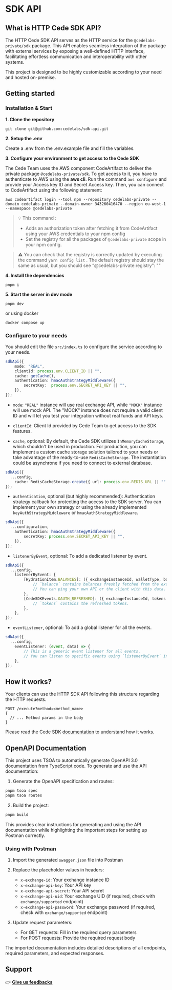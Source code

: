 # SDK API

## What is HTTP Cede SDK API?

The HTTP Cede SDK API serves as the HTTP service for the `@cedelabs-private/sdk` package. This API enables seamless integration of the package with external services by exposing a well-defined HTTP interface, facilitating effortless communication and interoperability with other systems.

This project is designed to be highly customizable according to your need and hosted on-premise.

## Getting started

### Installation & Start

**1. Clone the repository**
```
git clone git@github.com:cedelabs/sdk-api.git
```

**2. Setup the .env**

Create a .env from the .env.example file and fill the variables. 

**3. Configure your environment to get access to the Cede SDK**

The Cede Team uses the AWS component CodeArtifact to deliver the private package `@cedelabs-private/sdk`. To get access to it, you have to authenticate to AWS using the **aws cli**. Run the command `aws configure` and provide your Access key ID and Secret Access key.
Then, you can connect to CodeArtifact using the following statement: 

```
aws codeartifact login --tool npm --repository cedelabs-private --domain cedelabs-private --domain-owner 343260416470 --region eu-west-1 --namespace @cedelabs-private
```


> 💡 This command :
> - Adds an authorization token after fetching it from CodeArtifact using your AWS credentials to your npm config
> - Set the registry for all the packages of `@cedelabs-private` scope in your npm config.


> ⚠️ You can check that the registry is correctly updated by executing the command `yarn config list` . The default registry should stay the same as usual, but you should see “@cedelabs-private:registry": "<REPOSITORY URL>"

**4. Install the dependencies**
```
pnpm i
```

**5. Start the server in dev mode**
```
pnpm dev
```

or using docker
```
docker compose up
```

### Configure to your needs

You should edit the file `src/index.ts` to configure the service according to your needs. 

```typescript
sdkApi({
	mode: "REAL",
	clientId: process.env.CLIENT_ID || "",
	cache: getCache(),
	authentication: hmacAuthStrategyMiddleware({
		secretKey:  process.env.SECRET_API_KEY || "",
	}),
});
```

- `mode`: `"REAL"` instance will use real exchange API, while `"MOCK"` instance will use mock API. The "MOCK" instance does not require a valid client ID and will let you test your integration without real funds and API keys.

- `clientId`: Client Id provided by Cede Team to get access to the SDK features.

- `cache`, optional: By default, the Cede SDK utilizes `InMemoryCacheStorage`, which shouldn't be used in production. For production, you can implement a custom cache storage solution tailored to your needs or take advantage of the ready-to-use `RedisCacheStorage`. The instantiation could be asynchrone if you need to connect to external database.
```typescript
sdkApi({
  ...config,
	cache: RedisCacheStorage.create({ url: process.env.REDIS_URL || "" }),
});
```

- `authentication`, optional (but highly recommended): Authentication strategy callback for protecting the access to the SDK server. You can implement your own strategy or using the already implemented `keyAuthStrategyMiddleware` or `hmacAuthStrategyMiddleware`.
```typescript
sdkApi({
  ...configuration,
	authentication: hmacAuthStrategyMiddleware({
		secretKey: process.env.SECRET_API_KEY || "",
	}),
});
```

- `listenerByEvent`, optional: To add a dedicated listener by event. 
```typescript
sdkApi({
  ...config,
	listenerByEvent: {
		[HydrationItem.BALANCES]: ({ exchangeInstanceId, walletType, balance }) => {
			// `balance` contains balances freshly fetched from the exchange.
			// You can ping your own API or the client with this data.
		},
		[CedeSDKEvents.OAUTH_REFRESHED]: ({ exchangeInstanceId, tokens }) => {
			// `tokens` contains the refreshed tokens.
		},
	},
});
```

- `eventListener`, optional: To add a global listener for all the events.
```typescript
sdkApi({
  ...config,
	eventListener: (event, data) => {
		// This is a generic event listener for all events.
		// You can listen to specific events using `listenerByEvent` instead.
	},
});
```

## How it works?

Your clients can use the HTTP SDK API following this structure regarding the HTTP requests.

```http
POST /execute?method=<method_name>
{
  // ... Method params in the body
}
```

Please read the Cede SDK [documentation](https://docs-sdk.cede.store/documentation/general-info) to understand how it works.

## OpenAPI Documentation

This project uses TSOA to automatically generate OpenAPI 3.0 documentation from TypeScript code. To generate and use the API documentation:

1. Generate the OpenAPI specification and routes:
```bash
pnpm tsoa spec
pnpm tsoa routes
```

2. Build the project:
```bash
pnpm build
```

This provides clear instructions for generating and using the API documentation while highlighting the important steps for setting up Postman correctly.

### Using with Postman

1. Import the generated `swagger.json` file into Postman
2. Replace the placeholder values in headers:
   - `x-exchange-id`: Your exchange instance ID
   - `x-exchange-api-key`: Your API key
   - `x-exchange-api-secret`: Your API secret
   - `x-exchange-api-uid`: Your exchange UID (if required, check with `exchange/supported` endpoint)
   - `x-exchange-api-password`: Your exchange password (if required, check with `exchange/supported` endpoint)

3. Update request parameters:
   - For GET requests: Fill in the required query parameters
   - For POST requests: Provide the required request body

The imported documentation includes detailed descriptions of all endpoints, required parameters, and expected responses.


## Support

👉 [**Give us feedbacks**](https://github.com/cedelabs/cede.store/issues/new/choose)